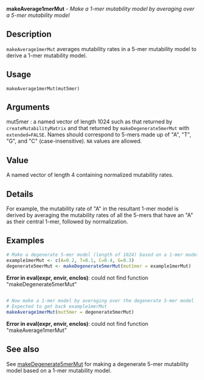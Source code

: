 





**makeAverage1merMut** - *Make a 1-mer mutability model by averaging over a 5-mer mutability model*

Description
--------------------

`makeAverage1merMut` averages mutability rates in a 5-mer mutability model
to derive a 1-mer mutability model.


Usage
--------------------
```
makeAverage1merMut(mut5mer)
```

Arguments
-------------------

mut5mer
:   a named vector of length 1024 such as that returned by 
`createMutabilityMatrix` and that returned by
`makeDegenerate5merMut` with `extended=FALSE`.
Names should correspond to 5-mers made up of "A", "T", 
"G", and "C" (case-insensitive). `NA` values are 
allowed.




Value
-------------------

A named vector of length 4 containing normalized mutability rates.


Details
-------------------

For example, the mutability rate of "A" in the resultant 1-mer model
is derived by averaging the mutability rates of all the 5-mers that 
have an "A" as their central 1-mer, followed by normalization.



Examples
-------------------

```R
# Make a degenerate 5-mer model (length of 1024) based on a 1-mer model
example1merMut <- c(A=0.2, T=0.1, C=0.4, G=0.3)
degenerate5merMut <- makeDegenerate5merMut(mut1mer = example1merMut)

```

**Error in eval(expr, envir, enclos)**: could not find function "makeDegenerate5merMut"
```R
 
# Now make a 1-mer model by averaging over the degenerate 5-mer model
# Expected to get back example1merMut
makeAverage1merMut(mut5mer = degenerate5merMut)
```

**Error in eval(expr, envir, enclos)**: could not find function "makeAverage1merMut"

See also
-------------------

See [makeDegenerate5merMut](makeDegenerate5merMut.md) for making a degenerate 5-mer mutability
model based on a 1-mer mutability model.



